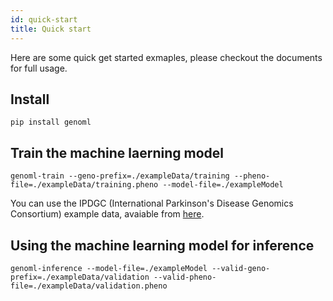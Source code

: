 ```yaml
---
id: quick-start
title: Quick start
---
```


Here are some quick get started exmaples, please checkout the documents for full usage.

## Install 
~~~~
pip install genoml
~~~~

## Train the machine laerning model 
~~~~
genoml-train --geno-prefix=./exampleData/training --pheno-file=./exampleData/training.pheno --model-file=./exampleModel
~~~~

You can use the IPDGC (International Parkinson's Disease Genomics Consortium) example data, avaiable from [here](https://github.com/ipdgc/GenoML-Brief-Intro/raw/master/exampleData.zip).

## Using the machine learning model for inference
~~~~
genoml-inference --model-file=./exampleModel --valid-geno-prefix=./exampleData/validation --valid-pheno-file=./exampleData/validation.pheno
~~~~
